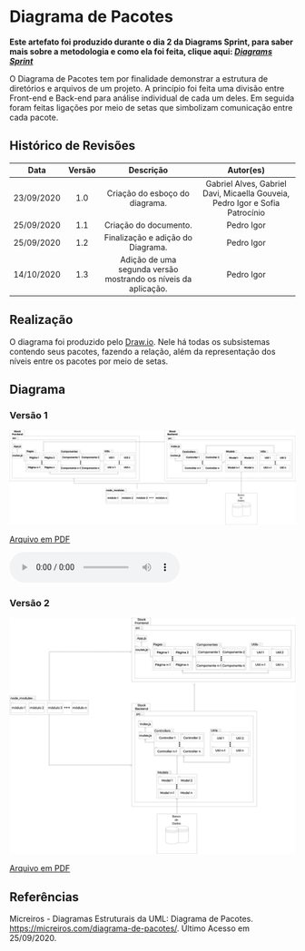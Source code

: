 # Diagrama de Pacotes
**Este artefato foi produzido durante o dia 2 da Diagrams Sprint, para saber mais sobre a metodologia e como ela foi feita, clique aqui: _[Diagrams Sprint](Modeling/Diagrams/Diagrams.md)_**

O Diagrama de Pacotes tem por finalidade demonstrar a estrutura de diretórios e arquivos de um projeto. A princípio foi feita uma divisão entre Front-end e Back-end para análise individual de cada um deles. Em seguida foram feitas ligações por meio de setas que simbolizam comunicação entre cada pacote.

## Histórico de Revisões
| Data | Versão | Descrição | Autor(es) |
|:----:|:------:|:---------:|:---------:|
| 23/09/2020 | 1.0 | Criação do esboço do diagrama. | Gabriel Alves, Gabriel Davi, Micaella Gouveia, Pedro Igor e Sofia Patrocínio |
| 25/09/2020 | 1.1 | Criação do documento. | Pedro Igor |
| 25/09/2020 | 1.2 | Finalização e adição do Diagrama. | Pedro Igor |
| 14/10/2020 | 1.3 | Adição de uma segunda versão mostrando os níveis da aplicação. | Pedro Igor |

## Realização

O diagrama foi produzido pelo [Draw.io](https://draw.io). Nele há todas os subsistemas contendo seus pacotes, fazendo a relação, além da representação dos níveis entre os pacotes por meio de setas.

## Diagrama
### Versão 1
![Diagrama de Pacotes](../../assets/diagramas/Diagrama_de_Pacotes.png)

<a href="https://unbarqdsw.github.io/2020.1_G12_Stock/assets/pdf/diagramas/pacotes/Diagrama_de_Pacotes.pdf">Arquivo em PDF</a>

<audio controls>
  <source src="https://unbarqdsw.github.io/2020.1_G12_Stock/assets/audios/diagramas/pacotes/Diagrama_de_Pacotes.wav" type="audio/mpeg">
</audio>

### Versão 2
![Diagrama de Pacotes](../../assets/diagramas/Diagrama_de_Pacotes_V2.png)

<a href="https://unbarqdsw.github.io/2020.1_G12_Stock/assets/pdf/diagramas/pacotes/Diagrama_de_Pacotes_V2.pdf">Arquivo em PDF</a>

## Referências
Micreiros - Diagramas Estruturais da UML: Diagrama de Pacotes. <https://micreiros.com/diagrama-de-pacotes/>. Último Acesso em 25/09/2020.